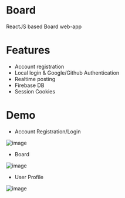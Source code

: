 # Board
ReactJS based Board web-app

# Features
- Account registration
- Local login & Google/Github Authentication
- Realtime posting
- Firebase DB 
- Session Cookies

# Demo
- Account Registration/Login

![image](https://user-images.githubusercontent.com/79511478/120600611-ed8af980-c483-11eb-850d-aa64d41d7fd6.png)

- Board

![image](https://user-images.githubusercontent.com/79511478/120600554-de0bb080-c483-11eb-9783-d095830aaa64.png)

- User Profile 

![image](https://user-images.githubusercontent.com/79511478/120600642-fa0f5200-c483-11eb-92be-33d6d500707f.png)
